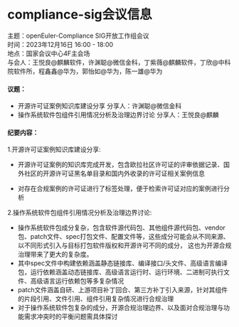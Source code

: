 # compliance-sig会议信息

主题：openEuler-Compliance SIG开放工作组会议<br>
时间：2023年12月16日 16:00 - 18:00<br>
地点：国家会议中心4F主会场<br>
与会人：王悦良@麒麟软件，许渊聪@微信金科，丁紫薇@麒麟软件，丁欣@中科院软件所，程鑫鑫@华为，郭怡如@华为，陈一雄@华为<br>

#### 议题：
- 开源许可证案例知识库建设分享  分享人：许渊聪@微信金科
- 操作系统软件包组件引用情况分析及治理边界讨论  分享人：王悦良@麒麟

#### 纪要内容：
1.开源许可证案例知识库建设分享:

- 开源许可证案例的知识库完成开发，包含欧拉社区许可证的评审依据记录、国外社区的开源许可证黑名单目录和国内外收录的许可证相关案例信息

- 对存在合规案例的许可证进行了标签处理，便于检索许可证对应的案例进行分析

2.操作系统软件包组件引用情况分析及治理边界讨论:

- 操作系统软件包成分复杂，包含软件源代码包、其他组件源代码包、vendor包、patch文件、spec打包文件、配置文件等，这些成分可能会从不同来源、以不同形式引入与目标打包软件版权和开源许可不同的成分，
这也为开源合规治理带来了更大的复杂度。
- 其中spec文件中构建依赖涵盖静态链接库、编译接口/头文件、高级语言编译包，运行依赖涵盖动态链接库、高级语言运行时、运行环境、二进制可执行文件、高级语言运行依赖包等多复杂情况
- patch文件涵盖自研、上游项目补丁回合、第三方补丁引入来源，针对其组件的片段引用、文件引用、组件引用复杂情况进行合规治理
- 对于操作系统软件包复杂的成分，开源合规治理边界、以及面对合规治理与功能需求冲突时的平衡问题需具体探讨


